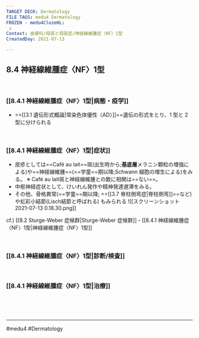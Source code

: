 ```yaml
---
TARGET DECK: Dermatology
FILE TAGS: medu4 Dermatology
FROZEN - medu4ClozeHL:
 : 
Context: 皮膚科/母斑と母斑症/神経線維腫症〈NF〉1型
CreatedDay: 2021-07-13

---
```


## 8.4 神経線維腫症〈NF〉1型

<br>

### [[8.4.1 神経線維腫症〈NF〉1型|病態・疫学]]
* ==[[3.1 遺伝形式概論|常染色体優性〈AD〉]]==遺伝の形式をとり、1 型と 2 型に分けられる
<!--ID: 1626163349523-->


<br>

### [[8.4.1 神経線維腫症〈NF〉1型|症状]]
* 皮疹としては==Café au lait==斑(出生時から;**基底層**メラニン顆粒の増強による)や==神経線維腫==(==学童==期以降;Schwann 細胞の増生による)をみる。
 ※ Café au lait斑と神経線維腫との数に相関は==ない==。
* 中枢神経症状として、けいれん発作や精神発達遅滞をみる。
* その他、骨格異常(==学童==期以降; ==[[3.7 脊柱側弯症|脊柱側弯]]==など)や虹彩小結節(Lisch結節と呼ばれる) もみられる
![[スクリーンショット 2021-07-13 0.18.30.png]]
<!--ID: 1626163349529-->

cf.) [[8.2 Sturge-Weber 症候群|Sturge-Weber 症候群]]・[[8.4.1 神経線維腫症〈NF〉1型|神経線維腫症〈NF〉1型]]

<br>

### [[8.4.1 神経線維腫症〈NF〉1型|診断/検査]]


<br>

### [[8.4.1 神経線維腫症〈NF〉1型|治療]]


<br><br><br>

---
#medu4 #Dermatology  
